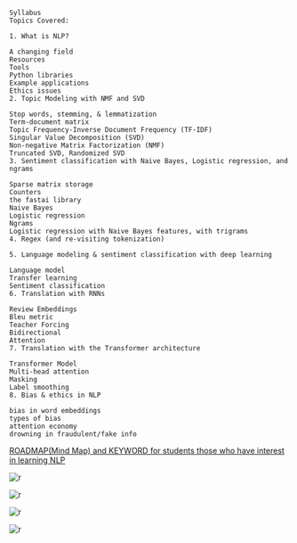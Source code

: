 ```
Syllabus
Topics Covered:

1. What is NLP?

A changing field
Resources
Tools
Python libraries
Example applications
Ethics issues
2. Topic Modeling with NMF and SVD

Stop words, stemming, & lemmatization
Term-document matrix
Topic Frequency-Inverse Document Frequency (TF-IDF)
Singular Value Decomposition (SVD)
Non-negative Matrix Factorization (NMF)
Truncated SVD, Randomized SVD
3. Sentiment classification with Naive Bayes, Logistic regression, and ngrams

Sparse matrix storage
Counters
the fastai library
Naive Bayes
Logistic regression
Ngrams
Logistic regression with Naive Bayes features, with trigrams
4. Regex (and re-visiting tokenization)

5. Language modeling & sentiment classification with deep learning

Language model
Transfer learning
Sentiment classification
6. Translation with RNNs

Review Embeddings
Bleu metric
Teacher Forcing
Bidirectional
Attention
7. Translation with the Transformer architecture

Transformer Model
Multi-head attention
Masking
Label smoothing
8. Bias & ethics in NLP

bias in word embeddings
types of bias
attention economy
drowning in fraudulent/fake info
```

[ROADMAP(Mind Map) and KEYWORD for students those who have interest in learning NLP](https://github.com/graykode/nlp-roadmap)


![r](https://github.com/graykode/nlp-roadmap/raw/master/img/prob.png)


![r](https://github.com/graykode/nlp-roadmap/raw/master/img/ml.png)


![r](https://github.com/graykode/nlp-roadmap/raw/master/img/textmining.png)


![r](https://github.com/graykode/nlp-roadmap/raw/master/img/nlp.png)





